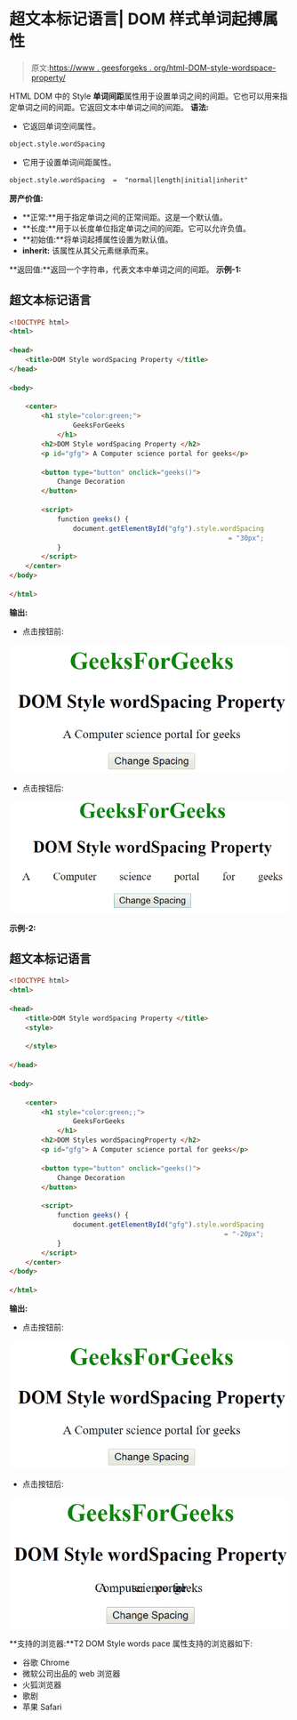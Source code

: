 # 超文本标记语言| DOM 样式单词起搏属性

> 原文:[https://www . geesforgeks . org/html-DOM-style-wordspace-property/](https://www.geeksforgeeks.org/html-dom-style-wordspacing-property/)

HTML DOM 中的 Style **单词间距**属性用于设置单词之间的间距。它也可以用来指定单词之间的间距。它返回文本中单词之间的间距。
**语法:**

*   它返回单词空间属性。

```html
object.style.wordSpacing 
```

*   它用于设置单词间距属性。

```html
object.style.wordSpacing  =  "normal|length|initial|inherit"
```

**房产价值:**

*   **正常:**用于指定单词之间的正常间距。这是一个默认值。
*   **长度:**用于以长度单位指定单词之间的间距。它可以允许负值。
*   **初始值:**将单词起搏属性设置为默认值。
*   **inherit:** 该属性从其父元素继承而来。

**返回值:**返回一个字符串，代表文本中单词之间的间距。
**示例-1:**

## 超文本标记语言

```html
<!DOCTYPE html>
<html>

<head>
    <title>DOM Style wordSpacing Property </title>
</head>

<body>

    <center>
        <h1 style="color:green;">
                GeeksForGeeks
            </h1>
        <h2>DOM Style wordSpacing Property </h2>
        <p id="gfg"> A Computer science portal for geeks</p>

        <button type="button" onclick="geeks()">
            Change Decoration
        </button>

        <script>
            function geeks() {
                document.getElementById("gfg").style.wordSpacing
                                                       = "30px";
            }
        </script>
    </center>
</body>

</html>        
```

**输出:**

*   点击按钮前:

![](img/b8fe04839fa4244ba99756e8e3ac6a69.png)

*   点击按钮后:

![](img/568786cd4a5006ccbb6c555ade0da992.png)

**示例-2:**

## 超文本标记语言

```html
<!DOCTYPE html>
<html>

<head>
    <title>DOM Style wordSpacing Property </title>
    <style>

    </style>

</head>

<body>

    <center>
        <h1 style="color:green;;">
                GeeksForGeeks
            </h1>
        <h2>DOM Styles wordSpacingProperty </h2>
        <p id="gfg"> A Computer science portal for geeks</p>

        <button type="button" onclick="geeks()">
            Change Decoration
        </button>

        <script>
            function geeks() {
                document.getElementById("gfg").style.wordSpacing
                                                      = "-20px";
            }
        </script>
    </center>
</body>

</html>
```

**输出:**

*   点击按钮前:

![](img/b8fe04839fa4244ba99756e8e3ac6a69.png)

*   点击按钮后:

![](img/4ac4f848861305198f8dee56554266b9.png)

**支持的浏览器:**T2 DOM Style words pace 属性支持的浏览器如下:

*   谷歌 Chrome
*   微软公司出品的 web 浏览器
*   火狐浏览器
*   歌剧
*   苹果 Safari